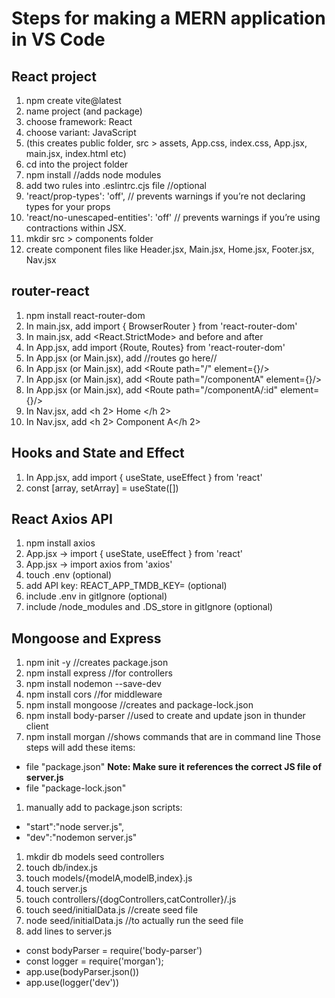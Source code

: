 # Steps for making a MERN application in VS Code

## React project
1. npm create vite@latest
1. name project (and package)
1. choose framework: React
1. choose variant: JavaScript
1. (this creates public folder, src > assets, App.css, index.css, App.jsx, main.jsx, index.html etc)
1. cd into the project folder
1. npm install //adds node modules
1. add two rules into .eslintrc.cjs file //optional
1.  'react/prop-types': 'off', // prevents warnings if you’re not declaring types for your props 
1.  'react/no-unescaped-entities': 'off' // prevents warnings if you’re using contractions within JSX.
1. mkdir src > components folder
1. create component files like Header.jsx, Main.jsx, Home.jsx, Footer.jsx, Nav.jsx

## router-react
1. npm install react-router-dom
1. In main.jsx, add import { BrowserRouter } from 'react-router-dom'
1. In main.jsx, add  <React.StrictMode> and <BrowserRouter> before and after <App/>
1. In App.jsx, add import {Route, Routes} from 'react-router-dom'
1. In App.jsx (or Main.jsx), add <Routes> //routes go here// <Routes/>
1. In App.jsx (or Main.jsx), add <Route path="/" element={<Home/>}/>
1. In App.jsx (or Main.jsx), add <Route path="/componentA" element={<ComponentA/>}/> 
1. In App.jsx (or Main.jsx), add <Route path="/componentA/:id" element={<ComponentADetails/>}/> 
1. In Nav.jsx, add <Link to="/"> <h 2> Home </h 2> </Link>
1. In Nav.jsx, add <Link to="/componentA"> <h 2> Component A</h 2> </Link>

## Hooks and State and Effect
1. In App.jsx, add import { useState, useEffect } from 'react'
1. const [array, setArray] = useState([])

## React Axios API 
1. npm install axios
1. App.jsx -> import { useState, useEffect } from 'react'
1. App.jsx -> import axios from 'axios'
1. touch .env (optional)
1. add API key: REACT_APP_TMDB_KEY=<Your secret token> (optional)
1. include .env in gitIgnore (optional)
1. include /node_modules and .DS_store in gitIgnore (optional)

## Mongoose and Express
1. npm init -y //creates package.json
1. npm install express //for controllers
1. npm install nodemon --save-dev
1. npm install cors //for middleware
1. npm install mongoose //creates and package-lock.json
1. npm install body-parser //used to create and update json in thunder client
1. npm install morgan //shows commands that are in command line
Those steps will add these items:
* file "package.json" **Note: Make sure it references the correct JS file of server.js**
* file "package-lock.json"
1. manually add to package.json scripts:  
* "start":"node server.js",
*  "dev":"nodemon server.js"
1. mkdir db models seed controllers
1. touch db/index.js 
1. touch models/{modelA,modelB,index}.js 
1. touch server.js
1. touch controllers/{dogControllers,catController}/.js
1. touch seed/initialData.js //create seed file
1. node seed/initialData.js //to actually run the seed file
1. add lines to server.js
* const bodyParser = require('body-parser')
* const logger = require('morgan');
* app.use(bodyParser.json()) 
* app.use(logger('dev'))